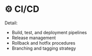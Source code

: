 # ⚙️ CI/CD

Detail:
- Build, test, and deployment pipelines
- Release management
- Rollback and hotfix procedures
- Branching and tagging strategy

<!-- Replace this with your CI/CD process and tools documentation. --> 